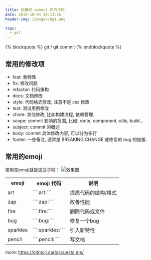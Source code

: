 ```yaml
---
title: 优雅的 commit 你的代码
date: 2019-10-04 20:13:16
header-img: /images/bg1.png

tags:
  - git
---
```



{% blockquote  %}
  git / git commit
{% endblockquote %}

## 常用的修改项
  
  * feat: 新特性
  * fix: 修改问题
  * refactor: 代码重构
  * docs: 文档修改
  * style: 代码格式修改, 注意不是 css 修改
  * test: 测试用例修改
  * chore: 其他修改, 比如构建流程, 依赖管理.
  * scope: commit 影响的范围, 比如: route, component, utils, build...
  * subject: commit 的概述
  * body: commit 具体修改内容, 可以分为多行
  * footer: 一些备注, 通常是 BREAKING CHANGE 或修复的 bug 的链接.

## 常用的emoji


  使用完emoji就是这亚子啦：
![效果图](/images/git.png)


<table><tr><th>emoji</th><th>emoji 代码</th><th>说明</th></tr><tr><td>art</td><td>```:art:```</td><td>提高代码的结构/格式</td></tr><tr><td>zap</td><td>```:zap:```</td><td>改善性能</td></tr><tr><td>fire</td><td>```:fire:```</td><td>删除代码或文件</td></tr><tr><td>bug</td><td>```:bug:```</td><td>修复一个bug</td></tr><tr><td>sparkles</td><td>```:sparkles:```</td><td>引入新特性</td></tr><tr><td>pencil</td><td>```:pencil:```</td><td>写文档</td></tr></table>

more:  https://gitmoji.carloscuesta.me/


